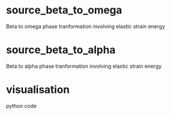 # source_beta_to_omega 
Beta to omega phase tranformation involving elastic strain energy
# source_beta_to_alpha
Beta to alpha phase tranformation involving elastic strain energy
# visualisation
python code
